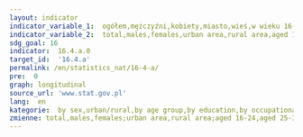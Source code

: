 ```yaml
---
layout: indicator
indicator_variable_1:  ogółem,mężczyźni,kobiety,miasto,wieś,w wieku 16-24 lat,w wieku 25-34 lat,w wieku 35-44 lat,w wieku 45-54 lat,w wieku 55-64 lat,w wieku 65-74 lat,wyższe,średnie,niższe,aktywni zawodowo,pracujący,bezrobotni,bierni zawodowo
indicator_variable_2:  total,males,females,urban area,rural area,aged 16-24,aged 25-34,aged 35-44,aged 45-54,aged 55-64,aged 65-74,tertiary,secondary,primary,economically active,employed,unemployed,economically inactive
sdg_goal: 16
indicator:  16.4.a.0
target_id:  '16.4.a'
permalink: /en/statistics_nat/16-4-a/
pre:  0
graph: longitudinal
source_url: 'www.stat.gov.pl'
lang:  en
kategorie:  by sex,urban/rural,by age group,by education,by occupational status of persons
zmienne: total,males,females;urban area,rural area;aged 16-24,aged 25-34,aged 35-44,aged 45-54,aged 55-64,aged 65-74;tertiary,secondary,primary;economically active,employed,unemployed,economically inactive
---
```

